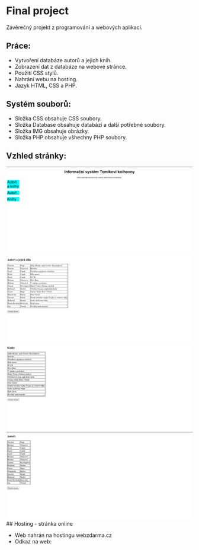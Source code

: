 # Final project

Závěrečný projekt z programování a webových aplikací.

## Práce:

- Vytvoření databáze autorů a jejich knih.
- Zobrazení dat z databáze na webové stránce.
- Použití CSS stylů.
- Nahrání webu na hosting.
- Jazyk HTML, CSS a PHP.

## Systém souborů:

- Složka CSS obsahuje CSS soubory.
- Složka Database obsahuje databázi a další potřebné soubory.
- Složka IMG obsahuje obrázky.
- Složka PHP obsahuje všhechny PHP soubory.

## Vzhled stránky:
<img src = "img/obr1.jpg" >
<img src = "img/obr2.jpg" >
<img src = "img/obr3.jpg" >
<img src = "img/obr4.jpg" >
## Hosting - stránka online

- Web nahrán na hostingu webzdarma.cz
- Odkaz na web:
